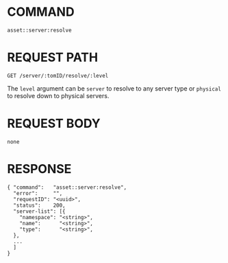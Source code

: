 # COMMAND

`asset::server:resolve`

# REQUEST PATH

```
GET /server/:tomID/resolve/:level
```

The `level` argument can be `server` to resolve to any server type or
`physical` to resolve down to physical servers.


# REQUEST BODY

```
none
```

# RESPONSE

```
{ "command":   "asset::server:resolve",
  "error":     "",
  "requestID": "<uuid>",
  "status":    200,
  "server-list": [{
    "namespace": "<string>",
    "name":      "<string>",
    "type":      "<string>",
  },
  ...
  ]
}
```
